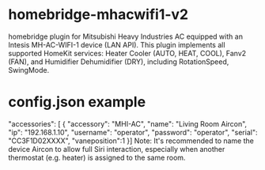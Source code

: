 # homebridge-mhacwifi1-v2
homebridge plugin for Mitsubishi Heavy Industries AC equipped with an Intesis MH-AC-WIFI-1 device (LAN API). This plugin implements all supported HomeKit services: Heater Cooler (AUTO, HEAT, COOL), Fanv2 (FAN), and Humidifier Dehumidifier (DRY), including RotationSpeed, SwingMode.


# config.json example

"accessories": [
{
"accessory": "MHI-AC",
"name": "Living Room Aircon",
"ip": "192.168.1.10",
"username": "operator",
"password": "operator",
"serial": "CC3F1D02XXXX",
"vaneposition":1
}]
Note: It's recommended to name the device Aircon to allow full Siri interaction, especially when another thermostat (e.g. heater) is assigned to the same room.
